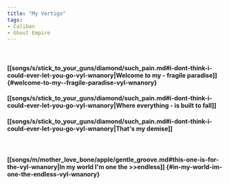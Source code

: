 ```yaml
---
title: "My Vertigo"
tags:
- Caliban
- Ghost Empire
---
```

&nbsp;
#### [[songs/s/stick_to_your_guns/diamond/such_pain.md#i-dont-think-i-could-ever-let-you-go-vyl-wnanory|Welcome to my - fragile paradise]] {#welcome-to-my--fragile-paradise-vyl-wnanory}
#### [[songs/s/stick_to_your_guns/diamond/such_pain.md#i-dont-think-i-could-ever-let-you-go-vyl-wnanory|Where everything - is built to fall]]
#### [[songs/s/stick_to_your_guns/diamond/such_pain.md#i-dont-think-i-could-ever-let-you-go-vyl-wnanory|That's my demise]]
&nbsp;
#### [[songs/m/mother_love_bone/apple/gentle_groove.md#this-one-is-for-the-vyl-wnanory|In my world I'm one the >>endless]] {#in-my-world-im-one-the-endless-vyl-wnanory}
